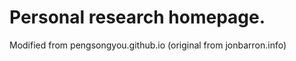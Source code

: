 Personal research homepage.
===================
Modified from pengsongyou.github.io (original from jonbarron.info)